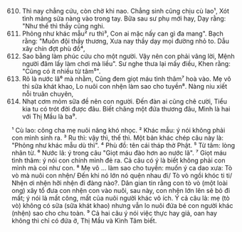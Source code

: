 610. Thì nay chẳng cứu, còn chờ khi nao.
     Chẳng sinh cũng chịu cù lao¹,
     Xót tình mảng sửa nàng vào trong tay.
     Bữa sau sư phụ mới hay,
     Dạy rằng: "Như thế thì thầy cũng nghi.
615. Phỏng như khác mẫu² ru thì³,
     Con ai mặc nấy can gì đa mang".
     Bạch rằng: "Muôn đội thầy thương,
     Xưa nay thầy dạy mọi đường nhỏ to.
     Dẫu xây chín đợt phù đồ⁴,
620. Sao bằng làm phúc cứu cho một người.
     Vậy nên con phải vâng lời,
     Mệnh người đâm lấy làm chơi mà liều".
     Sư nghe thưa lại mấy điều,
     Khen rằng: "Cũng có ít nhiều từ tâm⁵".
625. Rõ là nước lã⁶ mà nhằm,
     Cũng đem giọt máu tình thâm⁷ hoà vào.
     Mẹ vô thì sữa khát khao,
     Lo nuôi con nhện làm sao cho tuyền⁸.
     Nàng niu xiết nỗi truân chuyên,
630. Nhạt cơm mỏm sữa đề nên con người.
     Đến đàn ai cũng chê cười,
     Tiểu kia tu có trót đời được đâu.
     Biết chăng một đứa thương đâu,
     Mình là hai với Thị Mầu là ba⁹.

¹ Cù lao: công cha mẹ nuôi nâng khó nhọc.
² Khác mẫu: ý nói không phải con mình sinh ra.
³ Ru thì: vậy thì, thế thì. Một bản khác chép câu này là: "Phỏng như khác mẫu dù thì".
⁴ Phù đồ: tên cái tháp thờ Phật.
⁵ Từ tâm: lòng nhân từ.
⁶ Nước lã: ý trong câu "Giọt máu đào hơn ao nước lã".
⁷ Giọt máu tình thâm: ý nói con chính mình đẻ ra. Cả câu có ý là biết không phải con mình mà coi như con.
⁸ Mẹ vô ... làm sao cho tuyền: muốn ý ca dao xưa: Tò vò mà nuôi con nhện/ Đến khi nó lớn nó quện nhau đi/ Tò vò ngồi khóc ti ti/ Nhện ơi nhện hỡi nhện đi đàng nào?. Dân gian tin rằng con tò vò (một loài ong) xây tổ đưa con nhện con vào nuôi, sau này, con nhện lớn lên sẽ bỏ đi mất; ý nói là mất công, mất của nuôi người khác vô ích. Ý cả câu là: mẹ (tò vò) không có sữa (sữa khát khao) nhưng vẫn lo nuôi đứa bé con người khác (nhện) sao cho chu toàn.
⁹ Cả hai câu ý nói việc thực hay giả, oan hay không thì chỉ có đứa ở, Thị Mầu và Kình Tâm biết.